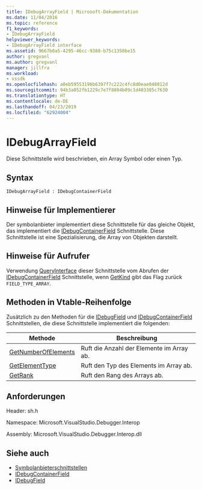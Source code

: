 ```yaml
---
title: IDebugArrayField | Microsoft-Dokumentation
ms.date: 11/04/2016
ms.topic: reference
f1_keywords:
- IDebugArrayField
helpviewer_keywords:
- IDebugArrayField interface
ms.assetid: 9667b0a5-4295-46cc-9388-b75c1350be15
author: gregvanl
ms.author: gregvanl
manager: jillfra
ms.workload:
- vssdk
ms.openlocfilehash: a0eb59553196b6397f7c222c4fc8d0eae048012d
ms.sourcegitcommit: 94b3a052fb1229c7e7f8804b09c1d403385c7630
ms.translationtype: HT
ms.contentlocale: de-DE
ms.lasthandoff: 04/23/2019
ms.locfileid: "62924004"
---
```

# <a name="idebugarrayfield"></a>IDebugArrayField
Diese Schnittstelle wird beschrieben, ein Array Symbol oder einen Typ.

## <a name="syntax"></a>Syntax

```
IDebugArrayField : IDebugContainerField
```

## <a name="notes-for-implementers"></a>Hinweise für Implementierer
 Der symbolanbieter implementiert diese Schnittstelle für das gleiche Objekt, das implementiert die [IDebugContainerField](../../../extensibility/debugger/reference/idebugcontainerfield.md) Schnittstelle. Diese Schnittstelle ist eine Spezialisierung, die Array von Objekten darstellt.

## <a name="notes-for-callers"></a>Hinweise für Aufrufer
 Verwendung [QueryInterface](/cpp/atl/queryinterface) dieser Schnittstelle vom Abrufen der [IDebugContainerField](../../../extensibility/debugger/reference/idebugcontainerfield.md) Schnittstelle, wenn [GetKind](../../../extensibility/debugger/reference/idebugfield-getkind.md) gibt das Flag zurück `FIELD_TYPE_ARRAY`.

## <a name="methods-in-vtable-order"></a>Methoden in Vtable-Reihenfolge
 Zusätzlich zu den Methoden für die [IDebugField](../../../extensibility/debugger/reference/idebugfield.md) und [IDebugContainerField](../../../extensibility/debugger/reference/idebugcontainerfield.md) Schnittstellen, die diese Schnittstelle implementiert die folgenden:

|Methode|Beschreibung|
|------------|-----------------|
|[GetNumberOfElements](../../../extensibility/debugger/reference/idebugarrayfield-getnumberofelements.md)|Ruft die Anzahl der Elemente im Array ab.|
|[GetElementType](../../../extensibility/debugger/reference/idebugarrayfield-getelementtype.md)|Ruft den Typ des Elements im Array ab.|
|[GetRank](../../../extensibility/debugger/reference/idebugarrayfield-getrank.md)|Ruft den Rang des Arrays ab.|

## <a name="requirements"></a>Anforderungen
 Header: sh.h

 Namespace: Microsoft.VisualStudio.Debugger.Interop

 Assembly: Microsoft.VisualStudio.Debugger.Interop.dll

## <a name="see-also"></a>Siehe auch
- [Symbolanbieterschnittstellen](../../../extensibility/debugger/reference/symbol-provider-interfaces.md)
- [IDebugContainerField](../../../extensibility/debugger/reference/idebugcontainerfield.md)
- [IDebugField](../../../extensibility/debugger/reference/idebugfield.md)